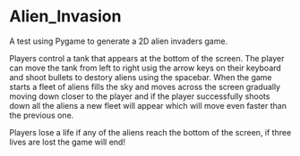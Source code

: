 # Alien_Invasion
A test using Pygame to generate a 2D alien invaders game.

Players control a tank that appears at the bottom of the screen. The player can move the tank from left to right usig the arrow keys on their keyboard and shoot bullets to destory aliens using the spacebar. When the game starts a fleet of aliens fills the sky and moves across the screen gradually moving down closer to the player and if the player successfully shoots down all the aliens a new fleet will appear which will move even faster than the previous one.

Players lose a life if any of the aliens reach the bottom of the screen, if three lives are lost the game will end!
